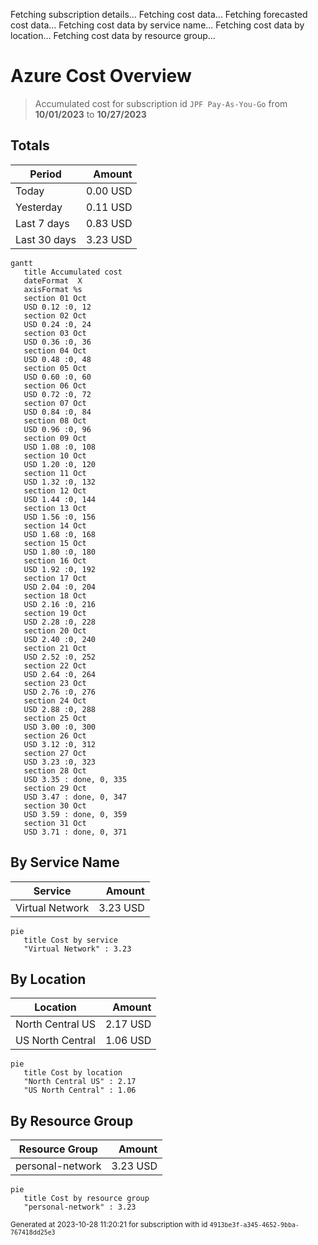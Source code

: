 Fetching subscription details...
Fetching cost data...
Fetching forecasted cost data...
Fetching cost data by service name...
Fetching cost data by location...
Fetching cost data by resource group...
# Azure Cost Overview

> Accumulated cost for subscription id `JPF Pay-As-You-Go` from **10/01/2023** to **10/27/2023**

## Totals

|Period|Amount|
|---|---:|
|Today|0.00 USD|
|Yesterday|0.11 USD|
|Last 7 days|0.83 USD|
|Last 30 days|3.23 USD|

```mermaid
gantt
   title Accumulated cost
   dateFormat  X
   axisFormat %s
   section 01 Oct
   USD 0.12 :0, 12
   section 02 Oct
   USD 0.24 :0, 24
   section 03 Oct
   USD 0.36 :0, 36
   section 04 Oct
   USD 0.48 :0, 48
   section 05 Oct
   USD 0.60 :0, 60
   section 06 Oct
   USD 0.72 :0, 72
   section 07 Oct
   USD 0.84 :0, 84
   section 08 Oct
   USD 0.96 :0, 96
   section 09 Oct
   USD 1.08 :0, 108
   section 10 Oct
   USD 1.20 :0, 120
   section 11 Oct
   USD 1.32 :0, 132
   section 12 Oct
   USD 1.44 :0, 144
   section 13 Oct
   USD 1.56 :0, 156
   section 14 Oct
   USD 1.68 :0, 168
   section 15 Oct
   USD 1.80 :0, 180
   section 16 Oct
   USD 1.92 :0, 192
   section 17 Oct
   USD 2.04 :0, 204
   section 18 Oct
   USD 2.16 :0, 216
   section 19 Oct
   USD 2.28 :0, 228
   section 20 Oct
   USD 2.40 :0, 240
   section 21 Oct
   USD 2.52 :0, 252
   section 22 Oct
   USD 2.64 :0, 264
   section 23 Oct
   USD 2.76 :0, 276
   section 24 Oct
   USD 2.88 :0, 288
   section 25 Oct
   USD 3.00 :0, 300
   section 26 Oct
   USD 3.12 :0, 312
   section 27 Oct
   USD 3.23 :0, 323
   section 28 Oct
   USD 3.35 : done, 0, 335
   section 29 Oct
   USD 3.47 : done, 0, 347
   section 30 Oct
   USD 3.59 : done, 0, 359
   section 31 Oct
   USD 3.71 : done, 0, 371
```

## By Service Name

|Service|Amount|
|---|---:|
|Virtual Network|3.23 USD|

```mermaid
pie
   title Cost by service
   "Virtual Network" : 3.23
```

## By Location

|Location|Amount|
|---|---:|
|North Central US|2.17 USD|
|US North Central|1.06 USD|

```mermaid
pie
   title Cost by location
   "North Central US" : 2.17
   "US North Central" : 1.06
```

## By Resource Group

|Resource Group|Amount|
|---|---:|
|personal-network|3.23 USD|

```mermaid
pie
   title Cost by resource group
   "personal-network" : 3.23
```

<sup>Generated at 2023-10-28 11:20:21 for subscription with id `4913be3f-a345-4652-9bba-767418dd25e3`</sup>
